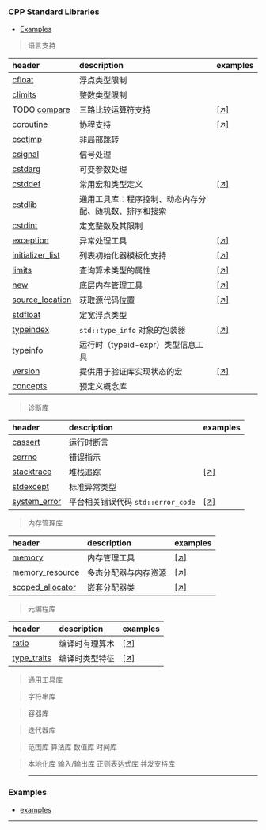 ### CPP Standard Libraries

- [Examples]()

> 语言支持

| header                                                                                       | description                                            | examples                                                           |
| :------------------------------------------------------------------------------------------- | :----------------------------------------------------- | :----------------------------------------------------------------- |
| [cfloat](https://zh.cppreference.com/w/cpp/types/climits.html)                               | 浮点类型限制                                           |
| [climits](https://zh.cppreference.com/w/cpp/header/climits.html)                             | 整数类型限制                                           |
| TODO [compare](https://zh.cppreference.com/w/cpp/header/compare.html)                        | 三路比较运算符支持                                     | [[↗]](./CPP%20STD/examples/LanguageSupport/e_compare.cpp)          |
| [coroutine](https://zh.cppreference.com/w/cpp/header/coroutine.html)                         | 协程支持                                               | [[↗]](./CPP%20STD/examples/LanguageSupport/e_coroutine.cpp)        |
| [csetjmp](https://zh.cppreference.com/w/cpp/header/csetjmp.html)                             | 非局部跳转                                             |
| [csignal](https://zh.cppreference.com/w/cpp/header/csignal.html)                             | 信号处理                                               |
| [cstdarg](https://zh.cppreference.com/w/cpp/header/cstdarg.html)                             | 可变参数处理                                           |
| [cstddef](https://zh.cppreference.com/w/cpp/header/cstddef.html)                             | 常用宏和类型定义                                       | [[↗]](./CPP%20STD/examples/LanguageSupport/e_cstddef.cpp)          |
| [cstdlib](https://cppreference.cn/w/cpp/header/cstdlib)                                      | 通用工具库：程序控制、动态内存分配、随机数、排序和搜索 |
| [cstdint](https://zh.cppreference.com/w/cpp/header/cstdint.html)                             | 定宽整数及其限制                                       |
| [exception](https://zh.cppreference.com/w/cpp/header/exception.html)                         | 异常处理工具                                           | [[↗]](./CPP%20STD/examples/LanguageSupport/e_exception.cpp)        |
| [initializer_list](https://zh.cppreference.com/w/cpp/header/initializer_list.html)           | 列表初始化器模板化支持                                 | [[↗]](./CPP%20STD/examples/LanguageSupport/e_initializer_list.cpp) |
| [limits](https://zh.cppreference.com/w/cpp/header/limits.html)                               | 查询算术类型的属性                                     | [[↗]](./CPP%20STD/examples/LanguageSupport/e_limits.cpp)           |
| [new](https://zh.cppreference.com/w/cpp/header/new.html)                                     | 底层内存管理工具                                       | [[↗]](./CPP%20STD/examples/LanguageSupport/e_new.cpp)              |
| [source_location](https://zh.cppreference.com/w/cpp/header/source_location.html)             | 获取源代码位置                                         | [[↗]](./CPP%20STD/examples/LanguageSupport/e_source_location.cpp)  |
| [stdfloat](https://zh.cppreference.com/w/cpp/header/stdfloat.html)                           | 定宽浮点类型                                           |
| [typeindex](https://zh.cppreference.com/w/cpp/header/typeindex.html)                         | `std::type_info` 对象的包装器                          | [[↗]](./CPP%20STD/examples/LanguageSupport/e_typeindex.cpp)        |
| [typeinfo](https://zh.cppreference.com/w/cpp/header/typeinfo.html)                           | 运行时（typeid-expr）类型信息工具                      |                                                                    |
| [version](https://zh.cppreference.com/w/cpp/experimental/feature_test.html#Library_features) | 提供用于验证库实现状态的宏                             | [[↗]](./CPP%20STD/examples/LanguageSupport/e_version.cpp)          |
| [concepts](https://zh.cppreference.com/w/cpp/header/concepts.html)                           | 预定义概念库                                           |                                                                    |

<!-- [contracts]  契约支持 -->

> 诊断库

| header                                                                     | description                        | examples                                                   |
| :------------------------------------------------------------------------- | :--------------------------------- | :--------------------------------------------------------- |
| [cassert](https://zh.cppreference.com/w/cpp/header/cassert.html)           | 运行时断言                         |
| [cerrno](https://zh.cppreference.com/w/cpp/header/cerrno.html)             | 错误指示                           |
| [stacktrace](https://zh.cppreference.com/w/cpp/header/stacktrace.html)     | 堆栈追踪                           | [[↗]](./CPP%20STD/examples/Diagnostics/e_stacktrace.cpp)   |
| [stdexcept](https://zh.cppreference.com/w/cpp/header/stdexcept.html)       | 标准异常类型                       |
| [system_error](https://zh.cppreference.com/w/cpp/header/system_error.html) | 平台相关错误代码 `std::error_code` | [[↗]](./CPP%20STD/examples/Diagnostics/e_system_error.cpp) |

<!-- [debugging] 调试库 -->

> 内存管理库

| header                                                                             | description          | examples                                                            |
| :--------------------------------------------------------------------------------- | :------------------- | :------------------------------------------------------------------ |
| [memory](https://zh.cppreference.com/w/cpp/header/memory.html)                     | 内存管理工具         | [[↗]](./CPP%20STD/examples/MemoryManagement/e_memory.cpp)           |
| [memory_resource](https://zh.cppreference.com/w/cpp/header/memory_resource.html)   | 多态分配器与内存资源 | [[↗]](./CPP%20STD/examples/MemoryManagement/e_memory_resource.cpp)  |
| [scoped_allocator](https://zh.cppreference.com/w/cpp/header/scoped_allocator.html) | 嵌套分配器类         | [[↗]](./CPP%20STD/examples/MemoryManagement/e_scoped_allocator.cpp) |

> 元编程库

| header                                                                   | description    | examples                                                      |
| :----------------------------------------------------------------------- | :------------- | :------------------------------------------------------------ |
| [ratio](https://zh.cppreference.com/w/cpp/header/ratio.html)             | 编译时有理算术 | [[↗]](./CPP%20STD/examples/Metaprogramming/e_ratio.cpp)       |
| [type_traits](https://zh.cppreference.com/w/cpp/header/type_traits.html) | 编译时类型特征 | [[↗]](./CPP%20STD/examples/Metaprogramming/e_type_traits.cpp) |

> 通用工具库



> 字符串库

> 容器库

> 迭代器库

> 范围库
> 算法库
> 数值库
> 时间库

> 本地化库
> 输入/输出库
> 正则表达式库
> 并发支持库

>---
### Examples

- [examples](./CPP%20STD/README.md)


---
